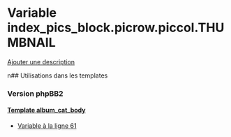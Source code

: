 # Variable index_pics_block.picrow.piccol.THUMBNAIL
[Ajouter une description](https://fa-tvars.appspot.com/index_pics_block.picrow.piccol.THUMBNAIL)

n## Utilisations dans les templates

### Version phpBB2

#### [Template album_cat_body](subsilver/album_cat_body.md)
* [Variable à la ligne 61](../subsilver/album_cat_body.tpl#L61)